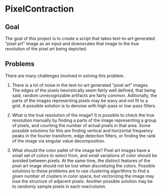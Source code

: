 # PixelContraction
## Goal
The goal of this project is to create a script that takes text-to-art generated "pixel art" image as an input and downscales that image to the true resolution of the pixel art being depicted.

## Problems
There are many challenges involved in solving this problem.

1. There is a lot of noise in the text-to-art generated "pixel art" images. The edges of the pixels heuristically seem fairly well defined, that being said, random unrecognizable artifacts are fairly common. Aditionally, the parts of the images representing pixels may be wavy and not fit to a grid. A possible solution is to denoise with high-pass or low-pass filters.

2. What is the true resolution of the image? It is possible to check the true resolution manually by finding a parts of the image representing a group of pixels, and counting the number of actual pixels in that area. Some possible solutions for this are finding vertical and horizontal frequency peaks in the fourier transform, edge detection filters, or finding the rank of the image via singular value decomposition.

3. What should the color pallet of the image be? Pixel art images have a small set of colors to select from, and small variations of color should be avoided between pixels. At the same time, the distinct features of the pixel art image should not be lost when discretizing the colors. Possible solutions to these problems are to use clustering algorithms to find a given number of clusters in color space, but vectorizing the image may lose the structure of adjacent pixels. Another possible solution may be to randomly sample pixels in each row/column.
